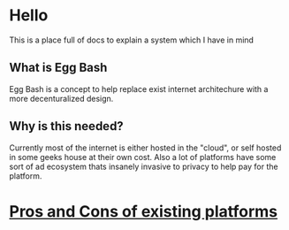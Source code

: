 # Hello
This is a place full of docs to explain a system which I have in mind


## What is Egg Bash
Egg Bash is a concept to help replace exist internet architechure with a more decenturalized design.

## Why is this needed?
Currently most of the internet is either hosted in the "cloud", or self hosted in some geeks house at their own cost. Also a lot of platforms have some sort of ad ecosystem thats insanely invasive to privacy to help pay for the platform.

# [Pros and Cons of existing platforms](Existing-platforms.md)
